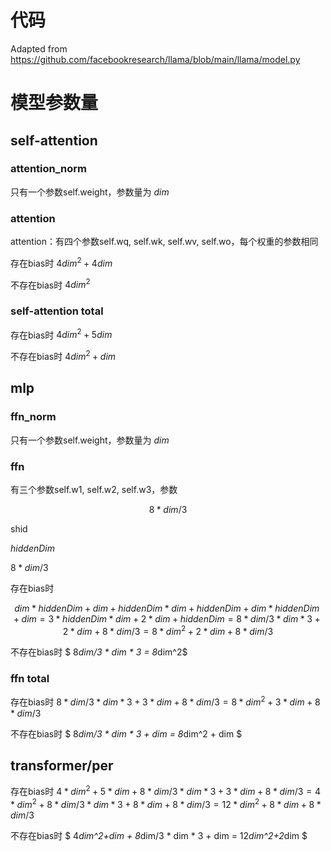 # 代码
Adapted from https://github.com/facebookresearch/llama/blob/main/llama/model.py

# 模型参数量
## self-attention
### attention_norm
只有一个参数self.weight，参数量为 $dim$
### attention
attention：有四个参数self.wq, self.wk, self.wv, self.wo，每个权重的参数相同

存在bias时  $4dim^2+4dim$  

不存在bias时 $4dim^2$ 

### self-attention total
存在bias时 $4dim^2+5dim$ 

不存在bias时 $4dim^2+dim$
## mlp
### ffn_norm
只有一个参数self.weight，参数量为 $dim$
### ffn
有三个参数self.w1, self.w2, self.w3，参数 

$$8*dim/3$$

shid

$hiddenDim$

 $8*dim/3$
 
存在bias时 

$$dim * hiddenDim + dim + hiddenDim * dim + hiddenDim + dim * hiddenDim + dim = 3*hiddenDim*dim + 2*dim + hiddenDim = 8*dim/3 * dim *3+ 2*dim + 8*dim/3 = 8*dim^2 + 2*dim + 8*dim/3$$

不存在bias时 $ 8*dim/3 * dim * 3 = 8*dim^2$

### ffn total
存在bias时 $8*dim/3 * dim * 3 + 3*dim + 8*dim/3 = 8*dim^2 + 3*dim + 8*dim/3$

不存在bias时 $ 8*dim/3 * dim * 3 + dim = 8*dim^2 + dim $

## transformer/per
存在bias时 
$4*dim^2+5*dim + 8*dim/3 * dim * 3 + 3*dim + 8*dim/3 = 4*dim^2+8*dim/3*dim*3+8*dim + 8*dim/3 = 12*dim^2 +8*dim + 8*dim/3$

不存在bias时 $ 4*dim^2+dim + 8*dim/3 * dim * 3 + dim = 12*dim^2+2*dim $







